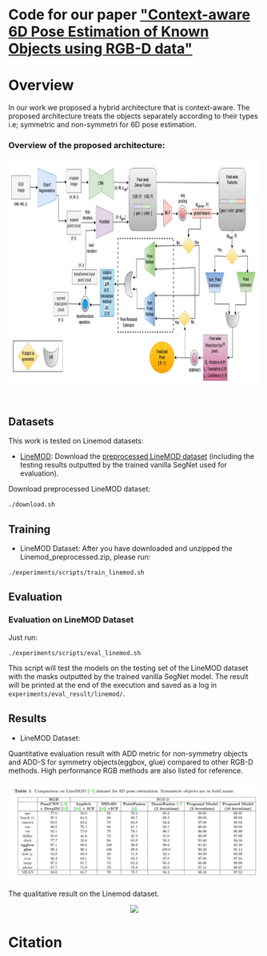 # Code for our paper <a href="https://arxiv.org/abs/2212.05560"> "Context-aware 6D Pose Estimation of Known Objects using RGB-D data" </a>
### 

### 

# Overview
In our work we proposed a  hybrid architecture that is context-aware. The proposed architecture treats the objects separately according to their types i.e; symmetric and
non-symmetri for 6D pose estimation. 
</br>

### Overview of the proposed architecture:
<p align="center">
  <img height="450px" src="images/architecture.png">
</p>
</br>


## Datasets

This work is tested on Linemod datasets:


* [LineMOD](http://campar.in.tum.de/Main/StefanHinterstoisser): Download the [preprocessed LineMOD dataset](https://drive.google.com/drive/folders/19ivHpaKm9dOrr12fzC8IDFczWRPFxho7) (including the testing results outputted by the trained vanilla SegNet used for evaluation).

Download preprocessed LineMOD dataset:
```	
./download.sh
```
## Training 

* LineMOD Dataset:
	After you have downloaded and unzipped the Linemod_preprocessed.zip, please run:
```	
./experiments/scripts/train_linemod.sh
```


## Evaluation

### Evaluation on LineMOD Dataset
Just run:
```
./experiments/scripts/eval_linemod.sh
```
This script will test the models on the testing set of the LineMOD dataset with the masks outputted by the trained vanilla SegNet model. The result will be printed at the end of the execution and saved as a log in `experiments/eval_result/linemod/`.


## Results

* LineMOD Dataset:

Quantitative evaluation result with ADD metric for non-symmetry objects and ADD-S for symmetry objects(eggbox, glue) compared to other RGB-D methods. High performance RGB methods are also listed for reference.

<p align="center">
	<img src ="images/result_linemod.png" width="500" />
</p>

The qualitative result on the Linemod dataset.

<p align="center">
	<img src ="assets/linemod.png" width="500" />
</p>


# Citation

```

```

